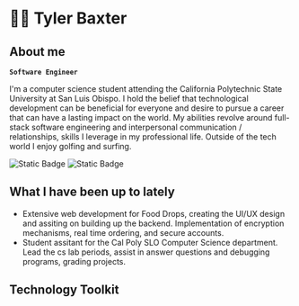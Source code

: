 # 🏌️‍♂️ Tyler Baxter

## About me

**`Software Engineer`**

I'm a computer science student attending the California Polytechnic State University at San Luis Obispo. I hold the belief that technological development can be beneficial for everyone and desire to pursue a career that can have a lasting impact on the world. My abilities revolve around full-stack software engineering and interpersonal communication / relationships, skills I leverage in my professional life. Outside of the tech world I enjoy golfing and surfing.

![Static Badge](https://img.shields.io/badge/LinkedIn-blue?style=for-the-badge&logo=linkedin&logoColor=white&link=https%3A%2F%2Fbaxtertyler.github.io%2F)
![Static Badge](https://img.shields.io/badge/Personal%20Website-orangered?style=for-the-badge&logo=internetcomputer&logoColor=white&link=https%3A%2F%2Fbaxtertyler.github.io%2F)


## What I have been up to lately
- Extensive web development for Food Drops, creating the UI/UX design and assiting on building up the backend. Implementation of encryption mechanisms, real time ordering, and secure accounts.
- Student assitant for the Cal Poly SLO Computer Science department. Lead the cs lab periods, assist in answer questions and debugging programs, grading projects.

## Technology Toolkit

